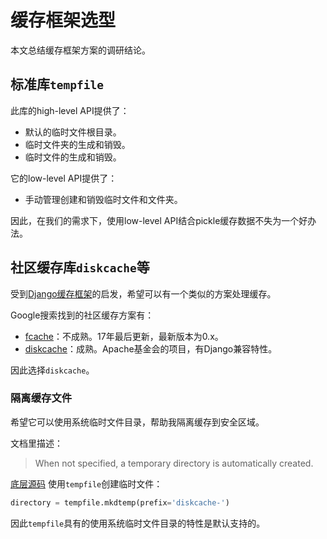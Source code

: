 # 缓存框架选型

本文总结缓存框架方案的调研结论。

## 标准库`tempfile`

此库的high-level API提供了：

- 默认的临时文件根目录。
- 临时文件夹的生成和销毁。
- 临时文件的生成和销毁。

它的low-level API提供了：

- 手动管理创建和销毁临时文件和文件夹。

因此，在我们的需求下，使用low-level API结合pickle缓存数据不失为一个好办法。

## 社区缓存库`diskcache`等

受到[Django缓存框架](https://docs.djangoproject.com/en/3.2/topics/cache/#setting-up-the-cache)的启发，希望可以有一个类似的方案处理缓存。

Google搜索找到的社区缓存方案有：

- [fcache](https://fcache.readthedocs.io/en/stable/)：不成熟。17年最后更新，最新版本为0.x。
- [diskcache](http://www.grantjenks.com/docs/diskcache/tutorial.html)：成熟。Apache基金会的项目，有Django兼容特性。

因此选择`diskcache`。

### 隔离缓存文件

希望它可以使用系统临时文件目录，帮助我隔离缓存到安全区域。

文档里描述：
> When not specified, a temporary directory is automatically created.

[底层源码](https://github.com/grantjenks/python-diskcache/blob/master/diskcache/core.py#L436) 使用`tempfile`创建临时文件：

```python
directory = tempfile.mkdtemp(prefix='diskcache-')
```

因此`tempfile`具有的使用系统临时文件目录的特性是默认支持的。
